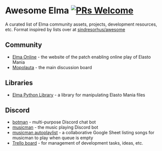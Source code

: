 Awesome Elma [![PRs Welcome](https://img.shields.io/badge/PRs-welcome-brightgreen.svg?style=flat-square)](http://makeapullrequest.com)
============

A curated list of Elma community assets, projects, development resources, etc.
Format inspired by lists over at [sindresorhus/awesome](https://github.com/sindresorhus/awesome)

## Community
- [Elma Online](http://elmaonline.net/) - the website of the patch enabling online play of Elasto Mania
- [Mopolauta](http://mopolauta.moposite.com/) - the main discussion board

## Libraries
- [Elma Python Library](https://github.com/sigvef/elma) - a library for manipulating Elasto Mania files

## Discord
- [botman](https://github.com/elmadev/botman) - multi-purpose Discord chat bot
- [musicman](https://github.com/elmadev/musicman) - the music playing Discord bot
- [musicman autoplaylist](http://tinyurl.com/musicmanautoplaylist) - a collaborative Google Sheet listing songs for musicman to play when queue is empty
- [Trello board](https://trello.com/b/WyGGKT38/elma-discord) - for management of development tasks, ideas, etc.
